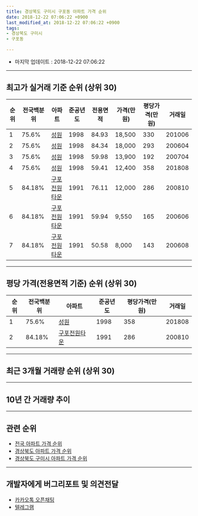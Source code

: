 ```yaml
---
title: 경상북도 구미시 구포동 아파트 가격 순위
date: 2018-12-22 07:06:22 +0900
last_modified_at: 2018-12-22 07:06:22 +0900
tags:
- 경상북도 구미시
- 구포동

---
```


* 마지막 업데이트 : 2018-12-22 07:06:22

---

## 최고가 실거래 기준 순위 (상위 30)


|순위|전국백분위|아파트|준공년도|전용면적|가격(만원)|평당가격(만원)|거래일|
|---|---|---|---|---|---|---|---|
|1|75.6%|[성원](https://search.naver.com/search.naver?query=%EA%B2%BD%EC%83%81%EB%B6%81%EB%8F%84+%EA%B5%AC%EB%AF%B8%EC%8B%9C+%EA%B5%AC%ED%8F%AC%EB%8F%99+%EC%84%B1%EC%9B%90)|1998|84.93|18,500|330|201006|
|2|75.6%|[성원](https://search.naver.com/search.naver?query=%EA%B2%BD%EC%83%81%EB%B6%81%EB%8F%84+%EA%B5%AC%EB%AF%B8%EC%8B%9C+%EA%B5%AC%ED%8F%AC%EB%8F%99+%EC%84%B1%EC%9B%90)|1998|84.34|18,000|293|200604|
|3|75.6%|[성원](https://search.naver.com/search.naver?query=%EA%B2%BD%EC%83%81%EB%B6%81%EB%8F%84+%EA%B5%AC%EB%AF%B8%EC%8B%9C+%EA%B5%AC%ED%8F%AC%EB%8F%99+%EC%84%B1%EC%9B%90)|1998|59.98|13,900|192|200704|
|4|75.6%|[성원](https://search.naver.com/search.naver?query=%EA%B2%BD%EC%83%81%EB%B6%81%EB%8F%84+%EA%B5%AC%EB%AF%B8%EC%8B%9C+%EA%B5%AC%ED%8F%AC%EB%8F%99+%EC%84%B1%EC%9B%90)|1998|59.41|12,400|358|201808|
|5|84.18%|[구포전원타운](https://search.naver.com/search.naver?query=%EA%B2%BD%EC%83%81%EB%B6%81%EB%8F%84+%EA%B5%AC%EB%AF%B8%EC%8B%9C+%EA%B5%AC%ED%8F%AC%EB%8F%99+%EA%B5%AC%ED%8F%AC%EC%A0%84%EC%9B%90%ED%83%80%EC%9A%B4)|1991|76.11|12,000|286|200810|
|6|84.18%|[구포전원타운](https://search.naver.com/search.naver?query=%EA%B2%BD%EC%83%81%EB%B6%81%EB%8F%84+%EA%B5%AC%EB%AF%B8%EC%8B%9C+%EA%B5%AC%ED%8F%AC%EB%8F%99+%EA%B5%AC%ED%8F%AC%EC%A0%84%EC%9B%90%ED%83%80%EC%9A%B4)|1991|59.94|9,550|165|200606|
|7|84.18%|[구포전원타운](https://search.naver.com/search.naver?query=%EA%B2%BD%EC%83%81%EB%B6%81%EB%8F%84+%EA%B5%AC%EB%AF%B8%EC%8B%9C+%EA%B5%AC%ED%8F%AC%EB%8F%99+%EA%B5%AC%ED%8F%AC%EC%A0%84%EC%9B%90%ED%83%80%EC%9A%B4)|1991|50.58|8,000|143|200608|


---

## 평당 가격(전용면적 기준) 순위 (상위 30)


|순위|전국백분위|아파트|준공년도|평당가격(만원)|거래일|
|---|---|---|---|---|---|
|1|75.6%|[성원](https://search.naver.com/search.naver?query=%EA%B2%BD%EC%83%81%EB%B6%81%EB%8F%84+%EA%B5%AC%EB%AF%B8%EC%8B%9C+%EA%B5%AC%ED%8F%AC%EB%8F%99+%EC%84%B1%EC%9B%90)|1998|358|201808|
|2|84.18%|[구포전원타운](https://search.naver.com/search.naver?query=%EA%B2%BD%EC%83%81%EB%B6%81%EB%8F%84+%EA%B5%AC%EB%AF%B8%EC%8B%9C+%EA%B5%AC%ED%8F%AC%EB%8F%99+%EA%B5%AC%ED%8F%AC%EC%A0%84%EC%9B%90%ED%83%80%EC%9A%B4)|1991|286|200810|


---

## 최근 3개월 거래량 순위 (상위 30)


<div style="width:100%;">
    <canvas id="deal_count_ranking" height="250"></canvas>
</div>


<script>
new Chart(document.getElementById("deal_count_ranking"), {
    type: 'horizontalBar',
    data: {
        labels: ['성원', '구포전원타운'],
        datasets: [{
            label: '실거래 수',
            data: [12, 6],
            borderColor: "rgba(255, 0, 128, 1)",
            backgroundColor: "rgba(255, 0, 128, 0.5)",
            fill: false,
        }]
    },
    options: {
        responsive: true,
        title: {
            display: true,
            text: '최근 3개월 거래량 순위'
        },
        tooltips: {
            mode: 'index',
            intersect: false,
            callbacks: {
                title: function(tooltipItems, data) {
                    return "실거래 수:";
                },
                label: function(tooltipItem, data) {
                    return data.labels[tooltipItem.index] + ": " + tooltipItem.xLabel;
                }
            }
        },
        hover: {
            mode: 'nearest',
            intersect: true
        },
        scales: {
            xAxes: [{
                display: true,
                scaleLabel: {
                    display: true,
                    labelString: '실거래 수'
                },
                ticks: {
                    suggestedMin: 0,
                }
            }],
            yAxes: [{
                display: true,
                ticks: {
                    autoSkip: false,
                    callback: function(value, index, values) {
                        if (value.length > 15)
                            return value.substr(0, 13) + "...";
                        else
                            return value;
                    }
                },
                scaleLabel: {
                    display: false,
                }
            }]
        }
    }
});

</script>


---

## 10년 간 거래량 추이


<div style="width:100%;">
    <canvas id="deal_progress" height="250"></canvas>
</div>

<script>
new Chart(document.getElementById("deal_progress"), {
    type: 'line',
    data: {
        labels: ['200812','200901','200902','200903','200904','200905','200906','200907','200908','200909','200910','200911','200912','201001','201002','201003','201004','201005','201006','201007','201008','201009','201010','201011','201012','201101','201102','201103','201104','201105','201106','201107','201108','201109','201110','201111','201112','201201','201202','201203','201204','201205','201206','201207','201208','201209','201210','201211','201212','201301','201302','201303','201304','201305','201306','201307','201308','201309','201310','201311','201312','201401','201402','201403','201404','201405','201406','201407','201408','201409','201410','201411','201412','201501','201502','201503','201504','201505','201506','201507','201508','201509','201510','201511','201512','201601','201602','201603','201604','201605','201606','201607','201608','201609','201610','201611','201612','201701','201702','201703','201704','201705','201706','201707','201708','201709','201710','201711','201712','201801','201802','201803','201804','201805','201806','201807','201808','201809','201810','201811','201812'],
        datasets: [{
            label: '실거래 수',
            pointRadius: 1,
            data: [4, 6, 6, 12, 6, 8, 6, 7, 9, 8, 10, 2, 8, 11, 7, 5, 8, 3, 11, 3, 19, 27, 31, 15, 53, 24, 10, 29, 32, 16, 24, 12, 17, 11, 15, 13, 19, 8, 10, 17, 11, 16, 8, 13, 11, 10, 15, 7, 12, 13, 8, 34, 21, 18, 9, 12, 6, 15, 14, 7, 8, 9, 14, 9, 9, 6, 13, 15, 11, 9, 11, 13, 9, 11, 6, 7, 8, 7, 11, 8, 9, 11, 13, 11, 8, 3, 6, 16, 7, 17, 10, 13, 15, 9, 8, 9, 11, 8, 9, 8, 8, 4, 9, 5, 6, 13, 9, 10, 4, 8, 8, 8, 9, 6, 6, 16, 12, 11, 11, 5, 2],
            borderColor: "rgba(255, 201, 14, 1)",
            backgroundColor: "rgba(255, 201, 14, 0.5)",
            fill: true,
        }]
    },
    options: {
        responsive: true,
        title: {
            display: true,
            text: '10년간 거래량 추이'
        },
        tooltips: {
            mode: 'index',
            intersect: false,
        },
        hover: {
            mode: 'nearest',
            intersect: true
        },
        scales: {
            xAxes: [{
                display: true,
                scaleLabel: {
                    display: true,
                    labelString: '년/월'
                }
            }],
            yAxes: [{
                display: true,
                ticks: {
                    suggestedMin: 0,
                },
                scaleLabel: {
                    display: true,
                    labelString: '실거래 수'
                }
            }]
        }
    }
});

</script>


---

## 관련 순위

- [전국 아파트 가격 순위](https://inasie.github.io/apt-ranking/전국)
- [경상북도 아파트 가격 순위](https://inasie.github.io/apt-ranking/경상북도)
- [경상북도 구미시 아파트 가격 순위](https://inasie.github.io/apt-ranking/경상북도-구미시)


---

## 개발자에게 버그리포트 및 의견전달

- [카카오톡 오픈채팅](https://open.kakao.com/o/gLJUAP4)
- [텔레그램](https://t.me/inasie)

